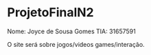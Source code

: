 # ProjetoFinalN2

Nome: Joyce de Sousa Gomes TIA: 31657591



O site será sobre jogos/videos games/interação.